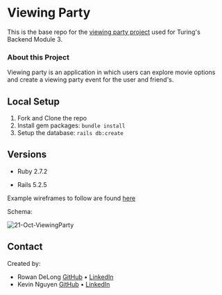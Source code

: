 # Viewing Party

This is the base repo for the [viewing party project](https://backend.turing.io/module3/projects/viewing_party) used for Turing's Backend Module 3.

### About this Project

Viewing party is an application in which users can explore movie options and create a viewing party event for the user and friend's.

## Local Setup

1. Fork and Clone the repo
2. Install gem packages: `bundle install`
3. Setup the database: `rails db:create`


## Versions

- Ruby 2.7.2

- Rails 5.2.5

Example wireframes to follow are found [here](https://backend.turing.io/module3/projects/viewing_party/wireframes)

Schema:

![21-Oct-ViewingParty](https://user-images.githubusercontent.com/83834410/136859707-5369b3fe-8284-4804-9dbe-b90f29f42395.png)

## Contact
Created by:

* Rowan DeLong [GitHub](https://github.com/RowanDW) • [LinkedIn](https://www.linkedin.com)
* Kevin Nguyen [GitHub](https://github.com/denverdevelopments) • [LinkedIn](https://www.linkedin.com/in/kevin-nguyen-59510520a/)

